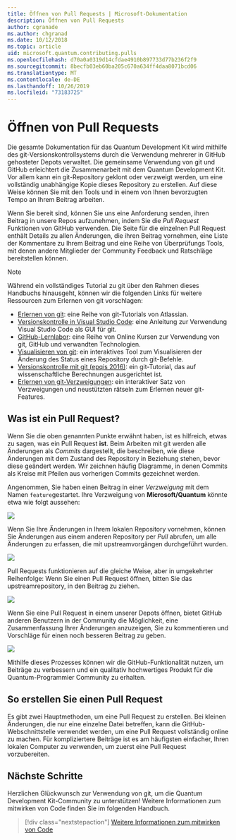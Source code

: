 ```yaml
---
title: Öffnen von Pull Requests | Microsoft-Dokumentation
description: Öffnen von Pull Requests
author: cgranade
ms.author: chgranad
ms.date: 10/12/2018
ms.topic: article
uid: microsoft.quantum.contributing.pulls
ms.openlocfilehash: d70a0a0319d14cfdae4910b897733d77b236f2f9
ms.sourcegitcommit: 8becfb03eb60ba205c670a634ff4daa8071bcd06
ms.translationtype: MT
ms.contentlocale: de-DE
ms.lasthandoff: 10/26/2019
ms.locfileid: "73183725"
---
```

# <a name="opening-pull-requests"></a>Öffnen von Pull Requests #

Die gesamte Dokumentation für das Quantum Development Kit wird mithilfe des git-Versionskontrollsystems durch die Verwendung mehrerer in GitHub gehosteter Depots verwaltet.
Die gemeinsame Verwendung von git und GitHub erleichtert die Zusammenarbeit mit dem Quantum Development Kit.
Vor allem kann ein git-Repository geklont oder verzweigt werden, um eine vollständig unabhängige Kopie dieses Repository zu erstellen.
Auf diese Weise können Sie mit den Tools und in einem von Ihnen bevorzugten Tempo an Ihrem Beitrag arbeiten.

Wenn Sie bereit sind, können Sie uns eine Anforderung senden, ihren Beitrag in unsere Repos aufzunehmen, indem Sie die _Pull Request_ Funktionen von GitHub verwenden.
Die Seite für die einzelnen Pull Request enthält Details zu allen Änderungen, die ihren Beitrag vornehmen, eine Liste der Kommentare zu Ihrem Beitrag und eine Reihe von Überprüfungs Tools, mit denen andere Mitglieder der Community Feedback und Ratschläge bereitstellen können.

> [!NOTE]
> Während ein vollständiges Tutorial zu git über den Rahmen dieses Handbuchs hinausgeht, können wir die folgenden Links für weitere Ressourcen zum Erlernen von git vorschlagen:
>
> - [Erlernen von git](https://www.atlassian.com/git): eine Reihe von git-Tutorials von Atlassian.
> - [Versionskontrolle in Visual Studio Code](https://code.visualstudio.com/docs/editor/versioncontrol): eine Anleitung zur Verwendung Visual Studio Code als GUI für git.
> - [GitHub-Lernlabor](https://lab.github.com/): eine Reihe von Online Kursen zur Verwendung von git, GitHub und verwandten Technologien.
> - [Visualisieren von git](https://git-school.github.io/visualizing-git/): ein interaktives Tool zum Visualisieren der Änderung des Status eines Repository durch git-Befehle.
> - [Versionskontrolle mit git (epqis 2016)](https://nbviewer.jupyter.org/github/QuinnPhys/PythonWorkshop-science/blob/master/lecture-1-scicomp-tools-part1.ipynb#Version-Control-with-Git-(50-Minutes)): ein git-Tutorial, das auf wissenschaftliche Berechnungen ausgerichtet ist.
> - [Erlernen von git-Verzweigungen](https://learngitbranching.js.org/): ein interaktiver Satz von Verzweigungen und neustützten rätseln zum Erlernen neuer git-Features.

## <a name="what-is-a-pull-request"></a>Was ist ein Pull Request? ##

Wenn Sie die oben genannten Punkte erwähnt haben, ist es hilfreich, etwas zu sagen, was ein Pull Request **ist**.
Beim Arbeiten mit git werden alle Änderungen als _Commits_ dargestellt, die beschreiben, wie diese Änderungen mit dem Zustand des Repository in Beziehung stehen, bevor diese geändert werden.
Wir zeichnen häufig Diagramme, in denen Commits als Kreise mit Pfeilen aus vorherigen Commits gezeichnet werden.

Angenommen, Sie haben einen Beitrag in einer _Verzweigung_ mit dem Namen `feature`gestartet.
Ihre Verzweigung von **Microsoft/Quantum** könnte etwa wie folgt aussehen:

![](~/media/git-workflow-step0.png)

Wenn Sie Ihre Änderungen in Ihrem lokalen Repository vornehmen, können Sie Änderungen aus einem anderen Repository per _Pull_ abrufen, um alle Änderungen zu erfassen, die mit upstreamvorgängen durchgeführt wurden.

![](~/media/git-workflow-step1.png)

Pull Requests funktionieren auf die gleiche Weise, aber in umgekehrter Reihenfolge: Wenn Sie einen Pull Request öffnen, bitten Sie das upstreamrepository, in den Beitrag zu ziehen.

![](~/media/git-workflow-step2.png)

Wenn Sie eine Pull Request in einem unserer Depots öffnen, bietet GitHub anderen Benutzern in der Community die Möglichkeit, eine Zusammenfassung Ihrer Änderungen anzuzeigen, Sie zu kommentieren und Vorschläge für einen noch besseren Beitrag zu geben.

![](~/media/pull-request-header.png)

Mithilfe dieses Prozesses können wir die GitHub-Funktionalität nutzen, um Beiträge zu verbessern und ein qualitativ hochwertiges Produkt für die Quantum-Programmier Community zu erhalten.

## <a name="how-to-make-a-pull-request"></a>So erstellen Sie einen Pull Request ##

Es gibt zwei Hauptmethoden, um eine Pull Request zu erstellen.
Bei kleinen Änderungen, die nur eine einzelne Datei betreffen, kann die GitHub-Webschnittstelle verwendet werden, um eine Pull Request vollständig online zu machen.
Für kompliziertere Beiträge ist es am häufigsten einfacher, Ihren lokalen Computer zu verwenden, um zuerst eine Pull Request vorzubereiten.

<!--
### Using the Web Interface ###

**TODO**

### Command-Line and GitHub Flow ###

Most of the time, it's easier to prepare a pull request on your own computer; that makes it easier to work incrementally, and to test your changes.
If you haven't already done so, the first step is to _fork_ the repository that you'd like to contribute to.
Forking makes a complete clone of the original repository, but under your GitHub account instead of under [Microsoft](http://github.com/Microsoft/) or [MicrosoftDocs](http://github.com/MicrosoftDocs/).
This way, you can edit your personal fork to your heart's content before making a pull request for your work.

**TODO: pick up here**

## Code Review and Etiquette ##

**TODO: PR ettiquette, reviews, etc.**

-->

## <a name="next-steps"></a>Nächste Schritte ##

Herzlichen Glückwunsch zur Verwendung von git, um die Quantum Development Kit-Community zu unterstützen!
Weitere Informationen zum mitwirken von Code finden Sie im folgenden Handbuch.

> [!div class="nextstepaction"]
> [Weitere Informationen zum mitwirken von Code](xref:microsoft.quantum.contributing.code)
